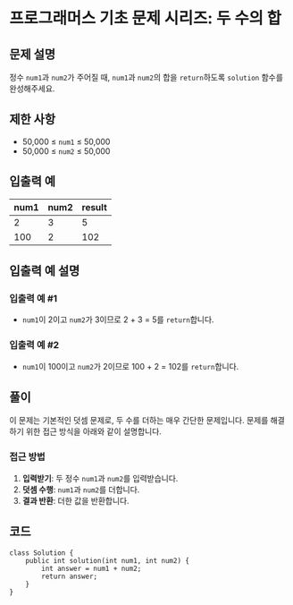 <h1 id="프로그래머스-기초-문제-시리즈-두-수의-합">프로그래머스 기초 문제 시리즈: 두 수의 합</h1>
<h2 id="문제-설명">문제 설명</h2>
<p>정수 <code>num1</code>과 <code>num2</code>가 주어질 때, <code>num1</code>과 <code>num2</code>의 합을 <code>return</code>하도록 <code>solution</code> 함수를 완성해주세요.</p>
<h2 id="제한-사항">제한 사항</h2>
<ul>
<li>50,000 ≤ <code>num1</code> ≤ 50,000</li>
<li>50,000 ≤ <code>num2</code> ≤ 50,000</li>
</ul>
<h2 id="입출력-예">입출력 예</h2>
<table>
<thead>
<tr>
<th>num1</th>
<th>num2</th>
<th>result</th>
</tr>
</thead>
<tbody><tr>
<td>2</td>
<td>3</td>
<td>5</td>
</tr>
<tr>
<td>100</td>
<td>2</td>
<td>102</td>
</tr>
</tbody></table>
<h2 id="입출력-예-설명">입출력 예 설명</h2>
<h3 id="입출력-예-1">입출력 예 #1</h3>
<ul>
<li><code>num1</code>이 2이고 <code>num2</code>가 3이므로 2 + 3 = 5를 <code>return</code>합니다.</li>
</ul>
<h3 id="입출력-예-2">입출력 예 #2</h3>
<ul>
<li><code>num1</code>이 100이고 <code>num2</code>가 2이므로 100 + 2 = 102를 <code>return</code>합니다.</li>
</ul>
<h2 id="풀이">풀이</h2>
<p>이 문제는 기본적인 덧셈 문제로, 두 수를 더하는 매우 간단한 문제입니다. 문제를 해결하기 위한 접근 방식을 아래와 같이 설명합니다.</p>
<h3 id="접근-방법">접근 방법</h3>
<ol>
<li><strong>입력받기</strong>: 두 정수 <code>num1</code>과 <code>num2</code>를 입력받습니다.</li>
<li><strong>덧셈 수행</strong>: <code>num1</code>과 <code>num2</code>를 더합니다.</li>
<li><strong>결과 반환</strong>: 더한 값을 반환합니다.</li>
</ol>
<h2 id="코드">코드</h2>
<pre><code class="language-java">class Solution {
    public int solution(int num1, int num2) {
        int answer = num1 + num2;
        return answer;
    }
}</code></pre>